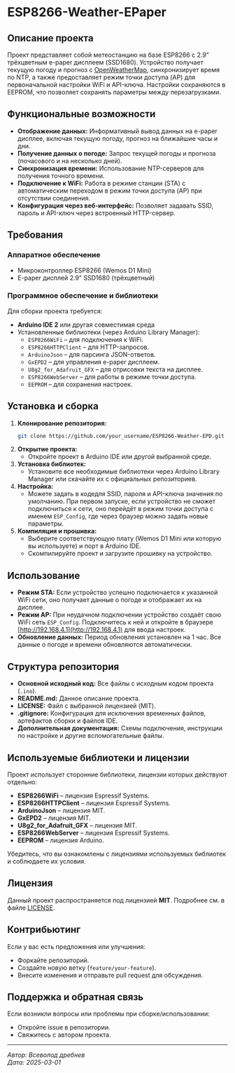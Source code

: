 # ESP8266-Weather-EPaper

## Описание проекта
Проект представляет собой метеостанцию на базе ESP8266 с 2.9" трёхцветным e-paper дисплеем (SSD1680). Устройство получает текущую погоду и прогноз с [OpenWeatherMap](https://openweathermap.org/), синхронизирует время по NTP, а также предоставляет режим точки доступа (AP) для первоначальной настройки WiFi и API-ключа. Настройки сохраняются в EEPROM, что позволяет сохранять параметры между перезагрузками.

## Функциональные возможности
- **Отображение данных:** Информативный вывод данных на e-paper дисплее, включая текущую погоду, прогноз на ближайшие часы и дни.
- **Получение данных о погоде:** Запрос текущей погоды и прогноза (почасового и на несколько дней).
- **Синхронизация времени:** Использование NTP-серверов для получения точного времени.
- **Подключение к WiFi:** Работа в режиме станции (STA) с автоматическим переходом в режим точки доступа (AP) при отсутствии соединения.
- **Конфигурация через веб-интерфейс:** Позволяет задавать SSID, пароль и API-ключ через встроенный HTTP-сервер.

## Требования
### Аппаратное обеспечение
- Микроконтроллер ESP8266 (Wemos D1 Mini)
- E-paper дисплей 2.9" SSD1680 (трёхцветный)


### Программное обеспечение и библиотеки
Для сборки проекта требуется:
- **Arduino IDE 2** или другая совместимая среда 
- Установленные библиотеки (через Arduino Library Manager):
  - `ESP8266WiFi` – для подключения к WiFi.
  - `ESP8266HTTPClient` – для HTTP-запросов.
  - `ArduinoJson` – для парсинга JSON-ответов.
  - `GxEPD2` – для управления e-paper дисплеем.
  - `U8g2_for_Adafruit_GFX` – для отрисовки текста на дисплее.
  - `ESP8266WebServer` – для работы в режиме точки доступа.
  - `EEPROM` – для сохранения настроек.


## Установка и сборка
1. **Клонирование репозитория:**
   ```bash
   git clone https://github.com/your_username/ESP8266-Weather-EPD.git
   ```
2. **Открытие проекта:**
   - Откройте проект в Arduino IDE или другой выбранной среде.
3. **Установка библиотек:**
   - Установите все необходимые библиотеки через Arduino Library Manager или скачайте их с официальных репозиториев.
4. **Настройка:**
   - Можете задать в кодедля SSID, пароля и API-ключа значения по умолчанию. При первом запуске, если устройство не сможет подключиться к сети, оно перейдёт в режим точки доступа с именем `ESP_Config`, где через браузер можно задать новые параметры.
5. **Компиляция и прошивка:**
   - Выберите соответствующую плату (Wemos D1 Mini или которую вы используете) и порт в Arduino IDE.
   - Скомпилируйте проект и загрузите прошивку на устройство.

## Использование
- **Режим STA:** Если устройство успешно подключается к указанной WiFi сети, оно получает данные о погоде и отображает их на дисплее.
- **Режим AP:** При неудачном подключении устройство создаёт свою WiFi сеть `ESP_Config`. Подключитесь к ней и откройте в браузере [http://192.168.4.1](http://192.168.4.1) для ввода настроек.
- **Обновление данных:** Период обновления установлен на 1 час. Все данные о погоде и времени обновляются автоматически.

## Структура репозитория
- **Основной исходный код:** Все файлы с исходным кодом проекта (`.ino`).
- **README.md:** Данное описание проекта.
- **LICENSE:** Файл с выбранной лицензией (MIT).
- **.gitignore:** Конфигурация для исключения временных файлов, артефактов сборки и файлов IDE.
- **Дополнительная документация:** Схемы подключения, инструкции по настройке и другие вспомогательные файлы.

## Используемые библиотеки и лицензии
Проект использует сторонние библиотеки, лицензии которых действуют отдельно:
- **ESP8266WiFi** – лицензия Espressif Systems.
- **ESP8266HTTPClient** – лицензия Espressif Systems.
- **ArduinoJson** – лицензия MIT.
- **GxEPD2** – лицензия MIT.
- **U8g2_for_Adafruit_GFX** – лицензия MIT.
- **ESP8266WebServer** – лицензия Espressif Systems.
- **EEPROM** – лицензия Arduino.

Убедитесь, что вы ознакомлены с лицензиями используемых библиотек и соблюдаете их условия.

## Лицензия
Данный проект распространяется под лицензией **MIT**. Подробнее см. в файле [LICENSE](LICENSE).

## Контрибьютинг
Если у вас есть предложения или улучшения:
- Форкайте репозиторий.
- Создайте новую ветку (`feature/your-feature`).
- Внесите изменения и отправьте pull request для обсуждения.

## Поддержка и обратная связь
Если возникли вопросы или проблемы при сборке/использовании:
- Откройте issue в репозитории.
- Свяжитесь с автором проекта.

---

*Автор: Всеволод дребнев*  
*Дата: 2025-03-01*
